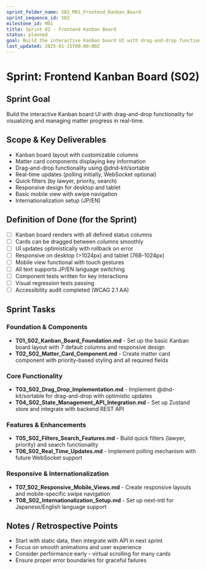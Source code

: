 ```yaml
---
sprint_folder_name: S02_M01_Frontend_Kanban_Board
sprint_sequence_id: S02
milestone_id: M01
title: Sprint 02 - Frontend Kanban Board
status: planned
goal: Build the interactive Kanban board UI with drag-and-drop functionality for visualizing and managing matter progress in real-time.
last_updated: 2025-01-15T00:00:00Z
---
```


# Sprint: Frontend Kanban Board (S02)

## Sprint Goal
Build the interactive Kanban board UI with drag-and-drop functionality for visualizing and managing matter progress in real-time.

## Scope & Key Deliverables
- Kanban board layout with customizable columns
- Matter card components displaying key information
- Drag-and-drop functionality using @dnd-kit/sortable
- Real-time updates (polling initially, WebSocket optional)
- Quick filters (by lawyer, priority, search)
- Responsive design for desktop and tablet
- Basic mobile view with swipe navigation
- Internationalization setup (JP/EN)

## Definition of Done (for the Sprint)
- [ ] Kanban board renders with all defined status columns
- [ ] Cards can be dragged between columns smoothly
- [ ] UI updates optimistically with rollback on error
- [ ] Responsive on desktop (>1024px) and tablet (768-1024px)
- [ ] Mobile view functional with touch gestures
- [ ] All text supports JP/EN language switching
- [ ] Component tests written for key interactions
- [ ] Visual regression tests passing
- [ ] Accessibility audit completed (WCAG 2.1 AA)

## Sprint Tasks

### Foundation & Components
- **T01_S02_Kanban_Board_Foundation.md** - Set up the basic Kanban board layout with 7 default columns and responsive design
- **T02_S02_Matter_Card_Component.md** - Create matter card component with priority-based styling and all required fields

### Core Functionality
- **T03_S02_Drag_Drop_Implementation.md** - Implement @dnd-kit/sortable for drag-and-drop with optimistic updates
- **T04_S02_State_Management_API_Integration.md** - Set up Zustand store and integrate with backend REST API

### Features & Enhancements
- **T05_S02_Filters_Search_Features.md** - Build quick filters (lawyer, priority) and search functionality
- **T06_S02_Real_Time_Updates.md** - Implement polling mechanism with future WebSocket support

### Responsive & Internationalization
- **T07_S02_Responsive_Mobile_Views.md** - Create responsive layouts and mobile-specific swipe navigation
- **T08_S02_Internationalization_Setup.md** - Set up next-intl for Japanese/English language support

## Notes / Retrospective Points
- Start with static data, then integrate with API in next sprint
- Focus on smooth animations and user experience
- Consider performance early - virtual scrolling for many cards
- Ensure proper error boundaries for graceful failures